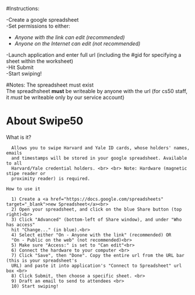 #Instructions:

-Create a google spreadsheet <br>
-Set permissions to either:<br>
<ul>
	<li><i>Anyone with the link can edit (recommended)</i><br></li>
	<li><i>Anyone on the Internet can edit (not recommended)</i><br></li>
</ul>
-Launch application and enter full url (including the #gid for specifying a sheet within the worksheet)<br>
-Hit Submit<br>
-Start swiping!<br>


#Notes:
The spreadsheet must exist<br>
The spreadhsheet <b>must</b> be writeable by anyone with the url (for cs50 staff, it *must* be writeable only by our service account)<br>

<h1>About Swipe50</h1>
    What is it?
    
      Allows you to swipe Harvard and Yale ID cards, whose holders' names, emails
      and timestamps will be stored in your google spreadsheet. Available to all
      Harvard/Yale credential holders. <br> <br> Note: Hardware (magnetic stipe reader or
      proximity reader) is required.
    
    How to use it

      1) Create a <a href="https://docs.google.com/spreadsheets" target="_blank">new Spreadsheet</a><br>
      2) Open your spreadsheet, and click on the blue Share button (top right)<br>
      3) Click "Advanced" (bottom-left of Share window), and under "Who has access"
      hit "Change..." (in blue).<br>
      4) Select either "On - Anyone with the link" (recommended) OR
      "On - Public on the web" (not recommended)<br>
      5) Make sure "Access:" is set to "Can edit"<br>
      6) Connect the hardware to your computer <br>
      7) Click "Save", then "Done". Copy the entire url from the URL bar (this is your spreadsheet's
      URL) and paste it into application's "Connect to Spreadsheet" url box <br>
      8) Click Submit, then choose a specific sheet. <br>
      9) Draft an email to send to attendees <br>
      10) Start swiping!
